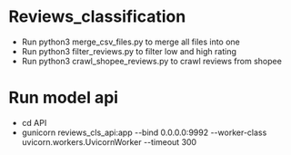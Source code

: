 # Reviews_classification

- Run python3 merge_csv_files.py to merge all files into one
- Run python3 filter_reviews.py to filter low and high rating
- Run python3 crawl_shopee_reviews.py to crawl reviews from shopee

# Run model api
- cd API
- gunicorn reviews_cls_api:app --bind 0.0.0.0:9992 --worker-class uvicorn.workers.UvicornWorker --timeout 300